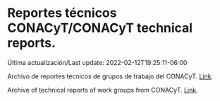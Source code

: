 # Reportes técnicos CONACyT/CONACyT technical reports.

Última actualización/Last update: 2022-02-12T19:25:11-06:00

Archivo de reportes técnicos de grupos de trabajo del CONACyT. [Link](https://salud.conacyt.mx/coronavirus/investigacion/productos/).

Archive of technical reports of work groups from CONACyT. [Link](https://salud.conacyt.mx/coronavirus/investigacion/productos/).
